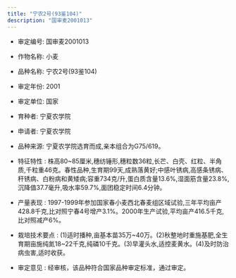 ```yaml
---
title: "宁农2号(93鉴104)"
description: "国审麦2001013"
---
```

* 审定编号:  国审麦2001013

*  作物名称:  小麦

*  品种名称:  宁农2号(93鉴104)

*  审定年份:  2001

*  审定单位:  国家

* 育种者:  宁夏农学院

*  申请者:  宁夏农学院

*  品种来源:  宁夏农学院选育而成,亲本组合为G75/619。

*  特征特性 : 
株高80~85厘米,穗纺锤形,穗粒数36粒,长芒、白壳、红粒、半角质,千粒重46克。春性品种,生育期99天,成熟落黄好;中感叶锈病,高感条锈病、秆锈病、白粉病和黄矮病;容重734克/升,蛋白质含量13.6%,湿面筋含量23.8%,沉降值37.7毫升,吸水率59.7%,面团稳定时间6.4分钟。
 
*  产量表现 : 
1997-1999年参加国家春小麦西北春麦组区域试验,三年平均亩产428.8千克,比对照宁春4号增产3.1%。2000年生产试验,平均亩产416.5千克,比对照减产6%。

*  栽培技术要点 : 
(1)适时播种,亩基本苗35万~40万。(2)秋整地时重施基肥,全生育期亩施纯氮18~22千克,纯磷10千克。(3)早灌头水,适控麦黄水。(4)及时防治病虫害,适时收获。

*  审定意见 : 
经审核，该品种符合国家品种审定标准，通过审定。
